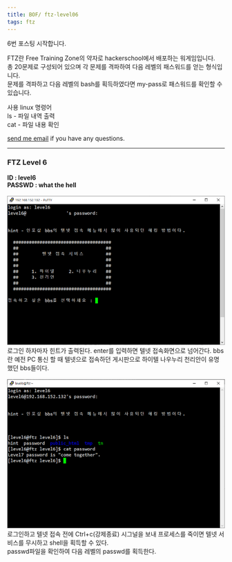 ```yaml
---
title: BOF/ ftz-level06
tags: ftz
---
```


6번 포스팅 시작합니다.

FTZ란 Free Training Zone의 약자로 hackerschool에서 배포하는 워게임입니다.  
총 20문제로 구성되어 있으며 각 문제를 격파하여 다음 레벨의 패스워드를 얻는 형식입니다.  
문제를 격파하고 다음 레벨의 bash를 획득하였다면 my-pass로 패스워드를 확인할 수 있습니다.  

사용 linux 명령어  
ls - 파일 내역 출력  
cat - 파일 내용 확인  

[send me email](mailto:jewel7492@gmail.com) if you have any questions.

<!--more-->

---
### FTZ Level 6
**ID : level6**  
**PASSWD : what the hell**         
<br />
![그림1](/assets/ftz/level6/1.PNG)  
로그인 하자마자 힌트가 출력된다. enter를 입력하면 텔넷 접속화면으로 넘어간다.
bbs란 예전 PC 통신 할 때 텔넷으로 접속하던 게시판으로 하이텔 나우누리 천리안이 유명했던 bbs들이다.  
<br />
![그림2](/assets/ftz/level6/2.PNG)  
로그인하고 텔넷 접속 전에 Ctrl+c(강제종료) 시그널을 보내 프로세스를 죽이면 텔넷 서비스를 무시하고 shell을 획득할 수 있다.  
passwd파일을 확인하여 다음 레벨의 passwd를 획득한다.
